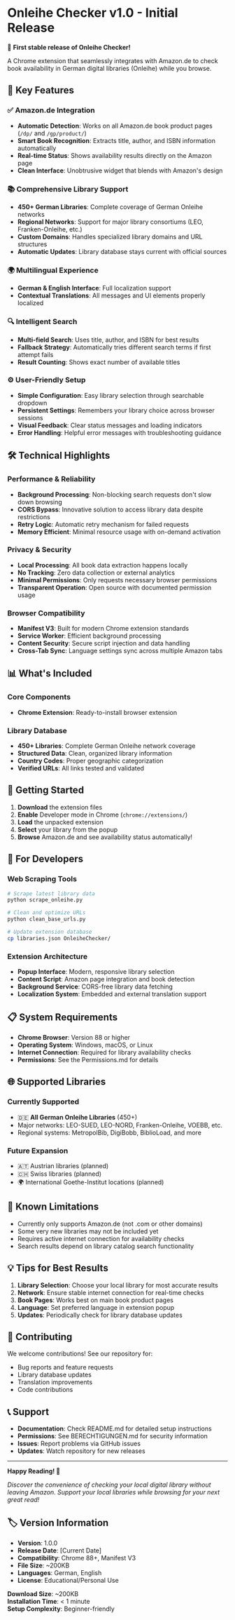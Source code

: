 # Onleihe Checker v1.0 - Initial Release

🎉 **First stable release of Onleihe Checker!**

A Chrome extension that seamlessly integrates with Amazon.de to check book availability in German digital libraries (Onleihe) while you browse.

## 🌟 Key Features

### ✅ Amazon.de Integration
- **Automatic Detection**: Works on all Amazon.de book product pages (`/dp/` and `/gp/product/`)
- **Smart Book Recognition**: Extracts title, author, and ISBN information automatically
- **Real-time Status**: Shows availability results directly on the Amazon page
- **Clean Interface**: Unobtrusive widget that blends with Amazon's design

### 📚 Comprehensive Library Support
- **450+ German Libraries**: Complete coverage of German Onleihe networks
- **Regional Networks**: Support for major library consortiums (LEO, Franken-Onleihe, etc.)
- **Custom Domains**: Handles specialized library domains and URL structures
- **Automatic Updates**: Library database stays current with official sources

### 🌍 Multilingual Experience
- **German & English Interface**: Full localization support
- **Contextual Translations**: All messages and UI elements properly localized

### 🔍 Intelligent Search
- **Multi-field Search**: Uses title, author, and ISBN for best results
- **Fallback Strategy**: Automatically tries different search terms if first attempt fails
- **Result Counting**: Shows exact number of available titles

### ⚙️ User-Friendly Setup
- **Simple Configuration**: Easy library selection through searchable dropdown
- **Persistent Settings**: Remembers your library choice across browser sessions
- **Visual Feedback**: Clear status messages and loading indicators
- **Error Handling**: Helpful error messages with troubleshooting guidance

## 🛠 Technical Highlights

### Performance & Reliability
- **Background Processing**: Non-blocking search requests don't slow down browsing
- **CORS Bypass**: Innovative solution to access library data despite restrictions
- **Retry Logic**: Automatic retry mechanism for failed requests
- **Memory Efficient**: Minimal resource usage with on-demand activation

### Privacy & Security
- **Local Processing**: All book data extraction happens locally
- **No Tracking**: Zero data collection or external analytics
- **Minimal Permissions**: Only requests necessary browser permissions
- **Transparent Operation**: Open source with documented permission usage

### Browser Compatibility
- **Manifest V3**: Built for modern Chrome extension standards
- **Service Worker**: Efficient background processing
- **Content Security**: Secure script injection and data handling
- **Cross-Tab Sync**: Language settings sync across multiple Amazon tabs

## 📊 What's Included

### Core Components
- **Chrome Extension**: Ready-to-install browser extension

### Library Database
- **450+ Libraries**: Complete German Onleihe network coverage
- **Structured Data**: Clean, organized library information
- **Country Codes**: Proper geographic categorization
- **Verified URLs**: All links tested and validated

## 🚀 Getting Started

1. **Download** the extension files
2. **Enable** Developer mode in Chrome (`chrome://extensions/`)
3. **Load** the unpacked extension
4. **Select** your library from the popup
5. **Browse** Amazon.de and see availability status automatically!

## 🔧 For Developers

### Web Scraping Tools
```bash
# Scrape latest library data
python scrape_onleihe.py

# Clean and optimize URLs
python clean_base_urls.py

# Update extension database
cp libraries.json OnleiheChecker/
```

### Extension Architecture
- **Popup Interface**: Modern, responsive library selection
- **Content Script**: Amazon page integration and book detection
- **Background Service**: CORS-free library data fetching
- **Localization System**: Embedded and external translation support

## 📋 System Requirements

- **Chrome Browser**: Version 88 or higher
- **Operating System**: Windows, macOS, or Linux
- **Internet Connection**: Required for library availability checks
- **Permissions**: See the Permissions.md for details

## 🌐 Supported Libraries

### Currently Supported
- 🇩🇪 **All German Onleihe Libraries** (450+)
- Major networks: LEO-SUED, LEO-NORD, Franken-Onleihe, VOEBB, etc.
- Regional systems: MetropolBib, DigiBobb, BiblioLoad, and more

### Future Expansion
- 🇦🇹 Austrian libraries (planned)
- 🇨🇭 Swiss libraries (planned)
- 🌍 International Goethe-Institut locations (planned)

## 🐛 Known Limitations

- Currently only supports Amazon.de (not .com or other domains)
- Some very new libraries may not be included yet
- Requires active internet connection for availability checks
- Search results depend on library catalog search functionality

## 💡 Tips for Best Results

1. **Library Selection**: Choose your local library for most accurate results
2. **Network**: Ensure stable internet connection for real-time checks
3. **Book Pages**: Works best on main book product pages
4. **Language**: Set preferred language in extension popup
5. **Updates**: Periodically check for library database updates

## 🤝 Contributing

We welcome contributions! See our repository for:
- Bug reports and feature requests
- Library database updates
- Translation improvements
- Code contributions

## 📞 Support

- **Documentation**: Check README.md for detailed setup instructions
- **Permissions**: See BERECHTIGUNGEN.md for security information
- **Issues**: Report problems via GitHub issues
- **Updates**: Watch repository for new releases

---

**Happy Reading! 📖**

*Discover the convenience of checking your local digital library without leaving Amazon. Support your local libraries while browsing for your next great read!*

## 🏷️ Version Information

- **Version**: 1.0.0
- **Release Date**: [Current Date]
- **Compatibility**: Chrome 88+, Manifest V3
- **File Size**: ~200KB
- **Languages**: German, English
- **License**: Educational/Personal Use

**Download Size**: ~200KB  
**Installation Time**: < 1 minute  
**Setup Complexity**: Beginner-friendly
